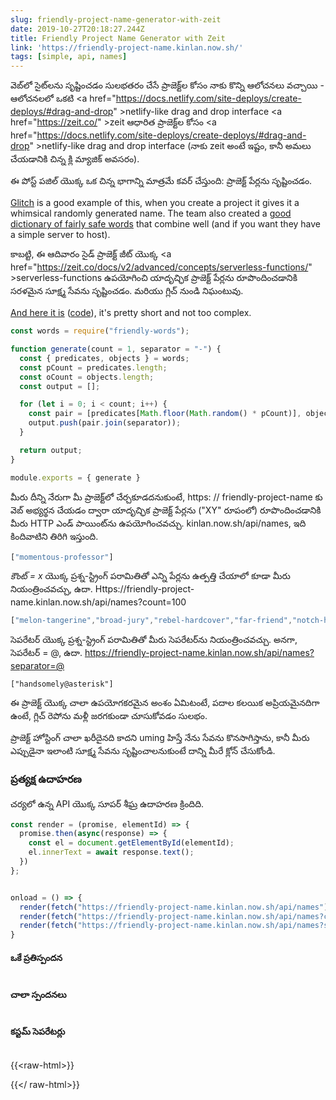 ```yaml
---
slug: friendly-project-name-generator-with-zeit
date: 2019-10-27T20:18:27.244Z
title: Friendly Project Name Generator with Zeit
link: 'https://friendly-project-name.kinlan.now.sh/'
tags: [simple, api, names]
---
```


వెబ్‌లో సైట్‌లను సృష్టించడం సులభతరం చేసే ప్రాజెక్ట్‌ల కోసం నాకు కొన్ని ఆలోచనలు వచ్చాయి - ఆలోచనలలో ఒకటి <a <span class="notranslate">href=&quot;https://docs.netlify.com/site-deploys/create-deploys/#drag-and-drop&quot; &gt;netlify-like drag and drop interface</a> <a <span class="notranslate">href=&quot;https://zeit.co/&quot; &gt;zeit</a> ఆధారిత ప్రాజెక్ట్‌ల కోసం <a <span class="notranslate">href=&quot;https://docs.netlify.com/site-deploys/create-deploys/#drag-and-drop&quot; &gt;netlify-like drag and drop interface</a> (నాకు zeit అంటే ఇష్టం, కానీ అమలు చేయడానికి చిన్న క్లి మ్యాజిక్ అవసరం).

ఈ పోస్ట్ పజిల్ యొక్క ఒక చిన్న భాగాన్ని మాత్రమే కవర్ చేస్తుంది: ప్రాజెక్ట్ పేర్లను సృష్టించడం.

<a href="https://glitch.com/">Glitch</a> is a good example of this, when you create a project it gives it a whimsical randomly generated name. The team also created a <a href="https://github.com/FogCreek/friendly-words">good dictionary of fairly safe words</a> that combine well (and if you want they have a simple server to host).

కాబట్టి, ఈ ఆదివారం సైడ్ ప్రాజెక్ట్ జీట్ యొక్క <a <span class="notranslate">href=&quot;https://zeit.co/docs/v2/advanced/concepts/serverless-functions/&quot; &gt;serverless-functions</a> ఉపయోగించి యాదృచ్ఛిక ప్రాజెక్ట్ పేర్లను రూపొందించడానికి సరళమైన సూక్ష్మ సేవను సృష్టించడం. మరియు గ్లిచ్ నుండి నిఘంటువు.

<a href="https://friendly-project-name.kinlan.now.sh/">And here it is</a> (<a href="https://github.com/PaulKinlan/friendly-project-name-generator">code</a>), it's pretty short and not too complex.

```javascript
const words = require("friendly-words");

function generate(count = 1, separator = "-") {
  const { predicates, objects } = words;
  const pCount = predicates.length;
  const oCount = objects.length;
  const output = [];

  for (let i = 0; i < count; i++) {
    const pair = [predicates[Math.floor(Math.random() * pCount)], objects[Math.floor(Math.random() * oCount)]];
    output.push(pair.join(separator));
  }

  return output;
}

module.exports = { generate }
```

మీరు దీన్ని నేరుగా మీ ప్రాజెక్ట్‌లో చేర్చకూడదనుకుంటే, https: // friendly-project-name కు వెబ్ అభ్యర్థన చేయడం ద్వారా యాదృచ్ఛిక ప్రాజెక్ట్ పేర్లను (&quot;XY&quot; రూపంలో) రూపొందించడానికి మీరు HTTP ఎండ్ పాయింట్‌ను ఉపయోగించవచ్చు. kinlan.now.sh/api/names, ఇది కిందివాటిని తిరిగి ఇస్తుంది.

```javascript
["momentous-professor"]
```

<i>కౌంట్ = x</i> యొక్క ప్రశ్న-స్ట్రింగ్ పరామితితో ఎన్ని పేర్లను ఉత్పత్తి చేయాలో కూడా మీరు నియంత్రించవచ్చు, ఉదా. Https://friendly-project-name.kinlan.now.sh/api/names?count=100

```javascript
["melon-tangerine","broad-jury","rebel-hardcover","far-friend","notch-hornet","principled-wildcat","level-pilot","steadfast-bovid","holistic-plant","expensive-ulna","sixth-gear","political-wrench","marred-spatula","aware-weaver","awake-pair","nosy-hub","absorbing-petunia","rhetorical-birth","paint-sprint","stripe-reward","fine-guardian","coconut-jumbo","spangle-eye","sudden-euphonium","familiar-fossa","third-seaplane","workable-cough","hot-light","diligent-ceratonykus","literate-cobalt","tranquil-sandalwood","alabaster-pest","sage-detail","mousy-diascia","burly-food","fern-pie","confusion-capybara","harsh-asterisk","simple-triangle","brindle-collard","destiny-poppy","power-globeflower","ruby-crush","absorbed-trollius","meadow-blackberry","fierce-zipper","coal-mailbox","sponge-language","snow-lawyer","adjoining-bramble","deserted-flower","able-tortoise","equatorial-bugle","neat-evergreen","pointy-quart","occipital-tax","balsam-fork","dear-fairy","polished-produce","darkened-gondola","sugar-pantry","broad-slouch","safe-cormorant","foregoing-ostrich","quasar-mailman","glittery-marble","abalone-titanosaurus","descriptive-arch","nickel-ostrich","historical-candy","mire-mistake","painted-eater","pineapple-sassafras","pastoral-thief","holy-waterlily","mewing-humor","bubbly-cave","pepper-situation","nosy-colony","sprout-aries","cyan-bestseller","humorous-plywood","heavy-beauty","spiral-riverbed","gifted-income","lead-kiwi","pointed-catshark","ninth-ocean","purple-toucan","tundra-cut","coal-geography","icy-lunaria","agate-wildcat","respected-garlic","polar-almandine","periodic-narcissus","carbonated-waiter","lavish-breadfruit","confirmed-brand","repeated-period"]
```

సెపరేటర్ యొక్క ప్రశ్న-స్ట్రింగ్ పరామితితో మీరు సెపరేటర్‌ను నియంత్రించవచ్చు. అనగా, సెపరేటర్ = @, ఉదా. https://friendly-project-name.kinlan.now.sh/api/names?separator=@

```
["handsomely@asterisk"]
```

ఈ ప్రాజెక్ట్ యొక్క చాలా ఉపయోగకరమైన అంశం ఏమిటంటే, పదాల కలయిక అప్రియమైనదిగా ఉంటే, గ్లిచ్ రెపోను మళ్లీ జరగకుండా చూసుకోవడం సులభం.

ప్రాజెక్ట్ హోస్టింగ్ చాలా ఖరీదైనది కాదని uming హిస్తే నేను సేవను కొనసాగిస్తాను, కానీ మీరు ఎప్పుడైనా ఇలాంటి సూక్ష్మ సేవను సృష్టించాలనుకుంటే దాన్ని మీరే క్లోన్ చేసుకోండి.

### ప్రత్యక్ష ఉదాహరణ

చర్యలో ఉన్న API యొక్క సూపర్ శీఘ్ర ఉదాహరణ క్రిందిది.

```javascript
const render = (promise, elementId) => {
  promise.then(async(response) => {
    const el = document.getElementById(elementId);
    el.innerText = await response.text();
  })
};


onload = () => {
  render(fetch("https://friendly-project-name.kinlan.now.sh/api/names"), "basic");
  render(fetch("https://friendly-project-name.kinlan.now.sh/api/names?count=100"), "many");
  render(fetch("https://friendly-project-name.kinlan.now.sh/api/names?separator=@"), "separator");
}
```

#### ఒకే ప్రతిస్పందన
<pre id="basic"></pre>

#### చాలా స్పందనలు
<pre id="many"></pre>

#### కస్టమ్ సెపరేటర్లు
<pre id="separator"></pre>

{{&lt;raw-html&gt;}}

<style>
pre {
  overflow: auto;
}
</style>
<script>
const render = (promise, elementId) => {
  promise.then(async(response) => {
    const el = document.getElementById(elementId);
    el.innerText = await response.text();
  })
};

addEventListener (&#39;లోడ్&#39;, () =&gt; re రెండర్ (పొందడం (&quot;https://friendly-project-name.kinlan.now.sh/api/names&quot;), &quot;ప్రాథమిక&quot;); రెండర్ (పొందడం (&quot;https: //friendly-project-name.kinlan.now.sh/api/names?count=100 &quot;),&quot; many &quot;); రెండర్ (పొందండి (&quot; https://friendly-project-name.kinlan.now.sh/ api / names? సెపరేటర్ = @ &quot;),&quot; సెపరేటర్ &quot;);});
</script>

{{&lt;/ raw-html&gt;}}
